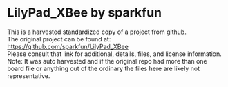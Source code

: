 
# LilyPad_XBee by sparkfun  
This is a harvested standardized copy of a project from github.  
The original project can be found at:  
https://github.com/sparkfun/LilyPad_XBee  
Please consult that link for additional, details, files, and license information.  
Note: It was auto harvested and if the original repo had more than one board file or anything out of the ordinary the files here are likely not representative.  
    